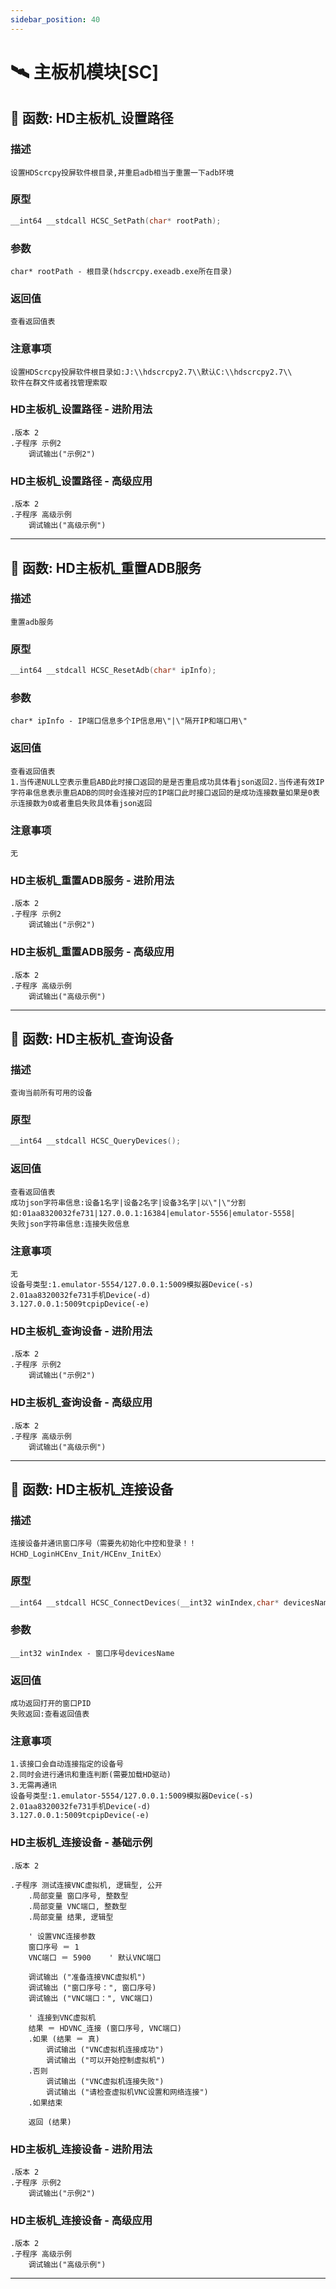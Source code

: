 ```yaml
---
sidebar_position: 40
---
```


# 🛰️ 主板机模块[SC]
## 📌 函数: HD主板机_设置路径
### 描述
```
设置HDScrcpy投屏软件根目录,并重启adb相当于重置一下adb环境
```
### 原型
```cpp
__int64 __stdcall HCSC_SetPath(char* rootPath);
```
### 参数
```
char* rootPath - 根目录(hdscrcpy.exeadb.exe所在目录)
```
### 返回值
```
查看返回值表
```
### 注意事项
```
设置HDScrcpy投屏软件根目录如:J:\\hdscrcpy2.7\\默认C:\\hdscrcpy2.7\\
软件在群文件或者找管理索取
```
### HD主板机_设置路径 - 进阶用法
```e-lang
.版本 2
.子程序 示例2
    调试输出("示例2")
```
### HD主板机_设置路径 - 高级应用
```e-lang
.版本 2
.子程序 高级示例
    调试输出("高级示例")
```

---
## 📌 函数: HD主板机_重置ADB服务
### 描述
```
重置adb服务
```
### 原型
```cpp
__int64 __stdcall HCSC_ResetAdb(char* ipInfo);
```
### 参数
```
char* ipInfo - IP端口信息多个IP信息用\"|\"隔开IP和端口用\"
```
### 返回值
```
查看返回值表
1.当传递NULL空表示重启ABD此时接口返回的是是否重启成功具体看json返回2.当传递有效IP字符串信息表示重启ADB的同时会连接对应的IP端口此时接口返回的是成功连接数量如果是0表示连接数为0或者重启失败具体看json返回
```
### 注意事项
```
无
```
### HD主板机_重置ADB服务 - 进阶用法
```e-lang
.版本 2
.子程序 示例2
    调试输出("示例2")
```
### HD主板机_重置ADB服务 - 高级应用
```e-lang
.版本 2
.子程序 高级示例
    调试输出("高级示例")
```

---
## 📌 函数: HD主板机_查询设备
### 描述
```
查询当前所有可用的设备
```
### 原型
```cpp
__int64 __stdcall HCSC_QueryDevices();
```
### 返回值
```
查看返回值表
成功json字符串信息:设备1名字|设备2名字|设备3名字|以\"|\"分割
如:01aa8320032fe731|127.0.0.1:16384|emulator-5556|emulator-5558|
失败json字符串信息:连接失败信息
```
### 注意事项
```
无
设备号类型:1.emulator-5554/127.0.0.1:5009模拟器Device(-s)
2.01aa8320032fe731手机Device(-d)
3.127.0.0.1:5009tcpipDevice(-e)
```
### HD主板机_查询设备 - 进阶用法
```e-lang
.版本 2
.子程序 示例2
    调试输出("示例2")
```
### HD主板机_查询设备 - 高级应用
```e-lang
.版本 2
.子程序 高级示例
    调试输出("高级示例")
```

---
## 📌 函数: HD主板机_连接设备
### 描述
```
连接设备并通讯窗口序号（需要先初始化中控和登录！！HCHD_LoginHCEnv_Init/HCEnv_InitEx）
```
### 原型
```cpp
__int64 __stdcall HCSC_ConnectDevices(__int32 winIndex,char* devicesName,char* cmdLparam,__int32 type,__int32 w,__int32 h,__int32 timeOut);
```
### 参数
```
__int32 winIndex - 窗口序号devicesName
```
### 返回值
```
成功返回打开的窗口PID
失败返回:查看返回值表
```
### 注意事项
```
1.该接口会自动连接指定的设备号
2.同时会进行通讯和重连判断(需要加载HD驱动)
3.无需再通讯
设备号类型:1.emulator-5554/127.0.0.1:5009模拟器Device(-s)
2.01aa8320032fe731手机Device(-d)
3.127.0.0.1:5009tcpipDevice(-e)
```
### HD主板机_连接设备 - 基础示例
```e-lang
.版本 2

.子程序 测试连接VNC虚拟机, 逻辑型, 公开
    .局部变量 窗口序号, 整数型
    .局部变量 VNC端口, 整数型
    .局部变量 结果, 逻辑型
    
    ' 设置VNC连接参数
    窗口序号 ＝ 1
    VNC端口 ＝ 5900    ' 默认VNC端口
    
    调试输出 ("准备连接VNC虚拟机")
    调试输出 ("窗口序号：", 窗口序号)
    调试输出 ("VNC端口：", VNC端口)
    
    ' 连接到VNC虚拟机
    结果 ＝ HDVNC_连接 (窗口序号, VNC端口)
    .如果 (结果 ＝ 真)
        调试输出 ("VNC虚拟机连接成功")
        调试输出 ("可以开始控制虚拟机")
    .否则
        调试输出 ("VNC虚拟机连接失败")
        调试输出 ("请检查虚拟机VNC设置和网络连接")
    .如果结束
    
    返回 (结果)
```
### HD主板机_连接设备 - 进阶用法
```e-lang
.版本 2
.子程序 示例2
    调试输出("示例2")
```
### HD主板机_连接设备 - 高级应用
```e-lang
.版本 2
.子程序 高级示例
    调试输出("高级示例")
```

---
